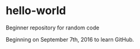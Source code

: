 # hello-world
Beginner repository for random code

Beginning on September 7th, 2016 to learn GitHub.
